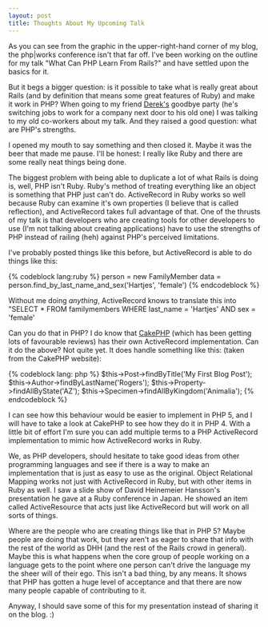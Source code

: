 ```yaml
--- 
layout: post
title: Thoughts About My Upcoming Talk
---
```

As you can see from the graphic in the upper-right-hand corner of my blog, the php|works conference isn't that far off.  I've been working on the outline for my talk "What Can PHP Learn From Rails?" and have settled upon the basics for it.

But it begs a bigger question:  is it possible to take what is really great about Rails (and by definition that means some great features of Ruby) and make it work in PHP?  When going to my friend <a href="http://derekmartin.ca">Derek's</a> goodbye party (he's switching jobs to work for a company next door to his old one) I was talking to my old co-workers about my talk.  And they raised a good question: what are PHP's strengths.

I opened my mouth to say something and then closed it.  Maybe it was the beer that made me pause.  I'll be honest:  I really like Ruby and there are some really neat things being done.

The biggest problem with being able to duplicate a lot of what Rails is doing is, well, PHP isn't Ruby.  Ruby's method of treating everything like an object is something that PHP just can't do.  ActiveRecord in Ruby works so well because Ruby can examine it's own properties (I believe that is called reflection), and ActiveRecord takes full advantage of that.  One of the thrusts of my talk is that developers who are creating tools for other developers to use (I'm not talking about creating applications) have to use the strengths of PHP instead of railing (heh) against PHP's perceived limitations.

I've probably posted things like this before, but ActiveRecord is able to do things like this:

{% codeblock lang:ruby %}
person = new FamilyMember
data = person.find_by_last_name_and_sex('Hartjes', 'female')
{% endcodeblock %}

Without me doing *anything*, ActiveRecord knows to translate this into "SELECT * FROM familymembers WHERE last_name = 'Hartjes' AND sex = 'female'

Can you do that in PHP? I do know that <a href=http://www.cakephp.org>CakePHP</a> (which has been getting lots of favourable reviews) has their own ActiveRecord implementation.  Can it do the above?  Not quite yet.  It does handle something like this: (taken from the CakePHP website):

{% codeblock lang: php %}
$this->Post->findByTitle('My First Blog Post');
$this->Author->findByLastName('Rogers');
$this->Property->findAllByState('AZ');
$this->Specimen->findAllByKingdom('Animalia');
{% endcodeblock %}

I can see how this behaviour would be easier to implement in PHP 5, and I will have to take a look at CakePHP to see how they do it in PHP 4.  With a little bit of effort I'm sure you can add multiple terms to a PHP ActiveRecord implementation to mimic how ActiveRecord works in Ruby.

We, as PHP developers, should hesitate to take good ideas from other programming languages and see if there is a way to make an implementation that is just as easy to use as the original.  Object Relational Mapping works not just with ActiveRecord in Ruby, but with other items in Ruby as well.  I saw a slide show of David Heinemeier Hansson's presentation he gave at a Ruby conference in Japan.  He showed an item called ActiveResource that acts just like ActiveRecord but will work on all sorts of things.

Where are the people who are creating things like that in PHP 5?  Maybe people are doing that work, but they aren't as eager to share that info with the rest of the world as DHH (and the rest of the Rails crowd in general).  Maybe this is what happens when the core group of people working on a language gets to the point where one person can't drive the language my the sheer will of their ego.  This isn't a bad thing, by any means.  It shows that PHP has gotten a huge level of acceptance and that there are now many people capable of contributing to it.

Anyway, I should save some of this for my presentation instead of sharing it on the blog. :)
